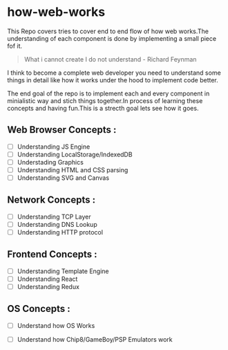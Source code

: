 # how-web-works

This Repo covers tries to cover end to end flow of how web works.The understanding of each component is done by implementing a small piece fof it.

> What i cannot create I do not understand
 >                         - Richard Feynman

I think to become a complete web developer you need to understand some things in detail like how it works under the hood to implement code better.

The end goal of the repo is to implement each and every component in minialistic way and stich things together.In process of learning these concepts and having fun.This is a strecth goal lets see how it goes.

## Web Browser Concepts :
 - [ ] Understanding JS Engine
 - [ ] Understanding LocalStorage/IndexedDB 
 - [ ] Understading Graphics
 - [ ] Understanding HTML and CSS parsing
 - [ ] Understanding SVG and Canvas
  
## Network Concepts :
 - [ ] Understanding TCP Layer
 - [ ] Understanding DNS Lookup
 - [ ] Understanding HTTP protocol
 
 ## Frontend Concepts :
 - [ ] Understanding Template Engine
 - [ ] Understanding React
 - [ ] Understanding Redux
 
 ## OS Concepts :
 - [ ] Understand how OS Works
 - [ ] Understand how Chip8/GameBoy/PSP Emulators work
 
 
 
 
